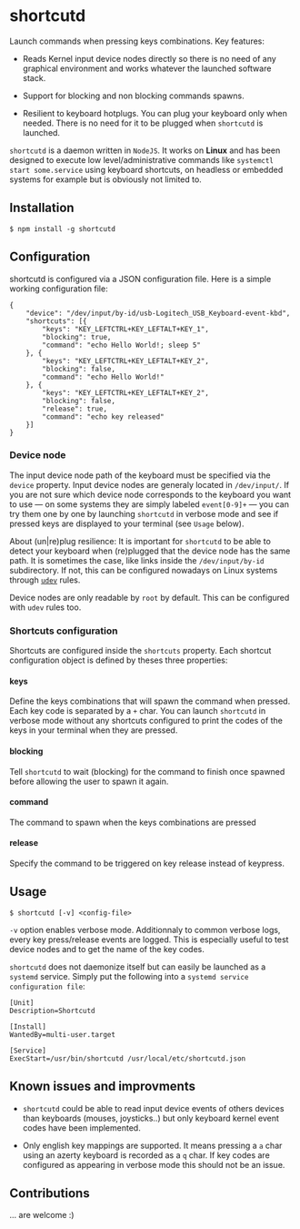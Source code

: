 shortcutd
=========

Launch commands when pressing keys combinations. Key features:

-   Reads Kernel input device nodes directly so there is no need of any
    graphical environment and works whatever the launched software
    stack.

-   Support for blocking and non blocking commands spawns.

-   Resilient to keyboard hotplugs. You can plug your keyboard only when
    needed. There is no need for it to be plugged when `shortcutd` is
    launched.

`shortcutd` is a daemon written in `NodeJS`. It works on **Linux** and
has been designed to execute low level/administrative commands like
`systemctl start some.service` using keyboard shortcuts, on headless or
embedded systems for example but is obviously not limited to.

Installation
------------

    $ npm install -g shortcutd

Configuration
-------------

shortcutd is configured via a JSON configuration file. Here is a simple
working configuration file:

    {
        "device": "/dev/input/by-id/usb-Logitech_USB_Keyboard-event-kbd",
        "shortcuts": [{
            "keys": "KEY_LEFTCTRL+KEY_LEFTALT+KEY_1",
            "blocking": true,
            "command": "echo Hello World!; sleep 5" 
        }, {
            "keys": "KEY_LEFTCTRL+KEY_LEFTALT+KEY_2",
            "blocking": false,
            "command": "echo Hello World!"
        }, {
            "keys": "KEY_LEFTCTRL+KEY_LEFTALT+KEY_2",
            "blocking": false,
            "release": true,
            "command": "echo key released"
        }]
    }

### Device node

The input device node path of the keyboard must be specified via the
`device` property. Input device nodes are generaly located in
`/dev/input/`. If you are not sure which device node corresponds to the
keyboard you want to use — on some systems they are simply labeled
`event[0-9]+` — you can try them one by one by launching `shortcutd` in
verbose mode and see if pressed keys are displayed to your terminal (see
`Usage` below).

About (un|re)plug resilience: It is important for `shortcutd` to be able
to detect your keyboard when (re)plugged that the device node has the
same path. It is sometimes the case, like links inside the
`/dev/input/by-id` subdirectory. If not, this can be configured nowadays
on Linux systems through [`udev`](https://en.wikipedia.org/wiki/Udev)
rules.

Device nodes are only readable by `root` by default. This can be
configured with `udev` rules too.

### Shortcuts configuration

Shortcuts are configured inside the `shortcuts` property. Each shortcut
configuration object is defined by theses three properties:

#### keys

Define the keys combinations that will spawn the command when pressed.  Each
key code is separated by a `+` char. You can launch `shortcutd` in verbose mode
without any shortcuts configured to print the codes of the keys in your
terminal when they are pressed.

#### blocking

Tell `shortcutd` to wait (blocking) for the command to finish once
spawned before allowing the user to spawn it again.

#### command

The command to spawn when the keys combinations are pressed

#### release

Specify the command to be triggered on key release instead of keypress.

Usage
-----

    $ shortcutd [-v] <config-file>

`-v` option enables verbose mode. Additionnaly to common verbose logs,
every key press/release events are logged. This is especially useful
to test device nodes and to get the name of the key codes.

`shortcutd` does not daemonize itself but can easily be launched as a `systemd`
service. Simply put the following into a `systemd service configuration file`: 

    [Unit]
    Description=Shortcutd

    [Install]
    WantedBy=multi-user.target

    [Service]
    ExecStart=/usr/bin/shortcutd /usr/local/etc/shortcutd.json

Known issues and improvments
----------------------------

-   `shortcutd` could be able to read input device events of others
    devices than keyboards (mouses, joysticks..) but only keyboard
    kernel event codes have been implemented.

-   Only english key mappings are supported. It means pressing a `a`
    char using an azerty keyboard is recorded as a `q` char. If key
    codes are configured as appearing in verbose mode this should not be
    an issue.

Contributions
-------------

... are welcome :)
